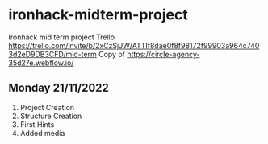 # ironhack-midterm-project
Ironhack mid term project
Trello https://trello.com/invite/b/2xCzSjJW/ATTIf8dae0f8f98172f99903a964c7403d2eD9DB3CFD/mid-term
Copy of https://circle-agency-35d27e.webflow.io/
## Monday 21/11/2022
1. Project Creation
2. Structure Creation
3. First Hints
4. Added media